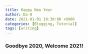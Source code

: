 ```yaml
---
title: Happy New Year
author: Da-0
date: 2021-01-01 19:30:00 +0900
categories: [Blogging, Tutorial]
tags: [writing]
---
```


### Goodbye 2020, Welcome 2021!